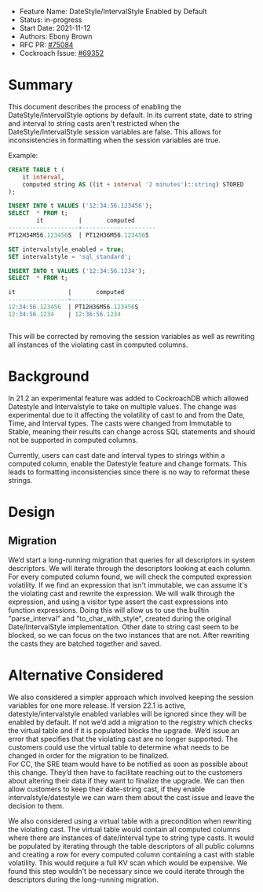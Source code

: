 - Feature Name: DateStyle/IntervalStyle Enabled by Default
- Status: in-progress
- Start Date: 2021-11-12
- Authors: Ebony Brown
- RFC PR: [#75084](https://github.com/cockroachdb/cockroach/pull/75084)
- Cockroach Issue: [#69352](https://github.com/cockroachdb/cockroach/issues/69352)

# Summary

This document describes the process of enabling the DateStyle/IntervalStyle options by default.
In its current state, date to string and interval to string casts aren't restricted when the DateStyle/IntervalStyle session 
variables are false. This allows for inconsistencies in formatting when the session variables are true.

Example:
```sql
CREATE TABLE t (
    it interval,
    computed string AS ((it + interval '2 minutes')::string) STORED
);

INSERT INTO t VALUES ('12:34:56.123456');
SELECT  * FROM t;
        it          |       computed
--------------------+---------------------
PT12H34M56.123456S  | PT12H36M56.123456S

SET intervalstyle_enabled = true;
SET intervalstyle = 'sql_standard';

INSERT INTO t VALUES ('12:34:56.1234');
SELECT  * FROM t;

it               |       computed
-----------------+---------------------
12:34:56.123456  | PT12H36M56.123456S
12:34:56.1234    | 12:36:56.1234



```

This will be 
corrected by removing the session variables as well as rewriting all instances of the violating cast in computed columns.

# Background



In 21.2 an experimental feature was added to CockroachDB which allowed Datestyle and Intervalstyle to take on multiple values.
The change was experimental due to it affecting the volatility of cast to and from the Date, Time, and Interval types.
The casts were changed from Immutable to Stable, meaning their results can change across SQL statements and should not 
be supported in computed columns.

Currently, users can cast date and interval types to strings within a computed column, enable the Datestyle feature and change formats.
This leads to formatting inconsistencies since there is no way to reformat these strings.

# Design

## Migration

We’d start a long-running migration that queries for all descriptors in system descriptors. We will iterate through the
descriptors looking at each column. For every computed column found, we will check the computed expression volatility. If we find 
an expression that isn't immutable, we can assume it's the violating cast and rewrite the expression. We will walk through 
the expression, and using a visitor type assert the cast expressions into function expressions. Doing this will allow us to 
use the builtin "parse_interval" and "to_char_with_style", created during the original Date/IntervalStyle implementation.
Other date to string cast seem to be blocked, so we can focus on the two instances that are not. After rewriting the casts
they are batched together and saved.


# Alternative Considered

We also considered a simpler approach which involved keeping the session variables for one more release. If version 22.1 
is active, datestyle/intervalstyle enabled variables will be ignored since they will be enabled by default. If not we’d
add a migration to the registry which checks the virtual table and if it is populated blocks the upgrade. We’d issue an 
error that specifies that the violating cast are no longer supported. The customers could use the virtual table to determine 
what needs to be changed in order for the migration to be finalized.  
For CC, the SRE team would have to be notified as 
soon as possible about this change. They’d then have to facilitate reaching out to the customers about altering their 
data if they want to finalize the upgrade. We can then allow customers to keep their date-string cast, if they enable
intervalstyle/datestyle we can warn them about the cast issue and leave the decision to them.

We also considered using a virtual table with a precondition when rewriting the violating cast. The virtual table would contain 
all computed columns where there are instances of date/interval type to string type casts. It would be populated by iterating
through the table descriptors of all public columns and creating a row for every computed column containing a cast with
stable volatility. This would require a full KV scan which would be expensive. We found this step wouldn't be necessary
since we could iterate through the descriptors during the long-running migration.


